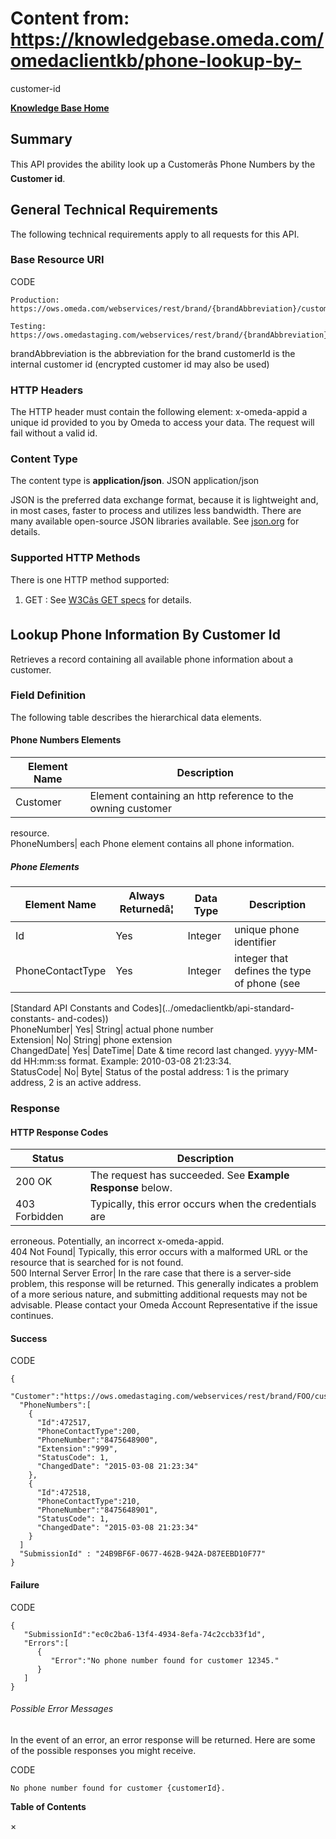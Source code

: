 # Content from: https://knowledgebase.omeda.com/omedaclientkb/phone-lookup-by-
customer-id

[**Knowledge Base Home**](../omedaclientkb/)

## Summary

This API provides the ability look up a Customerâs Phone Numbers by the
**Customer id**.

## General Technical Requirements

The following technical requirements apply to all requests for this API.

### Base Resource URI

CODE

    
    
    Production: https://ows.omeda.com/webservices/rest/brand/{brandAbbreviation}/customer/{customerId}/phone/*
    
    Testing:    https://ows.omedastaging.com/webservices/rest/brand/{brandAbbreviation}/customer/{customerId}/phone/*
    

brandAbbreviation is the abbreviation for the brand customerId is the internal
customer id (encrypted customer id may also be used)

### HTTP Headers

The HTTP header must contain the following element: x-omeda-appid a unique id
provided to you by Omeda to access your data. The request will fail without a
valid id.

### Content Type

The content type is **application/json**. JSON application/json

JSON is the preferred data exchange format, because it is lightweight and, in
most cases, faster to process and utilizes less bandwidth. There are many
available open-source JSON libraries available. See
[json.org](http://www.json.org/) for details.

### Supported HTTP Methods

There is one HTTP method supported:

  1. GET : See [W3Câs GET specs](http://www.w3.org/Protocols/rfc2616/rfc2616-sec9.html#sec9.3) for details.

## Lookup Phone Information By Customer Id

Retrieves a record containing all available phone information about a
customer.

### Field Definition

The following table describes the hierarchical data elements.

#### Phone Numbers Elements

Element Name| Description  
---|---  
Customer| Element containing an http reference to the owning customer
resource.  
PhoneNumbers| each Phone element contains all phone information.  
  
##### Phone Elements

Element Name| Always Returnedâ¦| Data Type| Description  
---|---|---|---  
Id| Yes| Integer| unique phone identifier  
PhoneContactType| Yes| Integer| integer that defines the type of phone (see
[Standard API Constants and Codes](../omedaclientkb/api-standard-constants-
and-codes))  
PhoneNumber| Yes| String| actual phone number  
Extension| No| String| phone extension  
ChangedDate| Yes| DateTime| Date & time record last changed. yyyy-MM-dd
HH:mm:ss format. Example: 2010-03-08 21:23:34.  
StatusCode| No| Byte| Status of the postal address: 1 is the primary address,
2 is an active address.  
  
### Response

#### HTTP Response Codes

Status| Description  
---|---  
200 OK| The request has succeeded. See **Example Response** below.  
403 Forbidden| Typically, this error occurs when the credentials are
erroneous. Potentially, an incorrect x-omeda-appid.  
404 Not Found| Typically, this error occurs with a malformed URL or the
resource that is searched for is not found.  
500 Internal Server Error| In the rare case that there is a server-side
problem, this response will be returned. This generally indicates a problem of
a more serious nature, and submitting additional requests may not be
advisable. Please contact your Omeda Account Representative if the issue
continues.  
  
#### Success

CODE

    
    
    {
      "Customer":"https://ows.omedastaging.com/webservices/rest/brand/FOO/customer/12345/*",
      "PhoneNumbers":[
        {
          "Id":472517,
          "PhoneContactType":200,
          "PhoneNumber":"8475648900",
          "Extension":"999",
          "StatusCode": 1,
          "ChangedDate": "2015-03-08 21:23:34"
        },
        {
          "Id":472518,
          "PhoneContactType":210,
          "PhoneNumber":"8475648901",
          "StatusCode": 1,
          "ChangedDate": "2015-03-08 21:23:34"
        }
      ]
      "SubmissionId" : "24B9BF6F-0677-462B-942A-D87EEBD10F77"
    }
    

#### Failure

CODE

    
    
    {
       "SubmissionId":"ec0c2ba6-13f4-4934-8efa-74c2ccb33f1d",
       "Errors":[
          {
             "Error":"No phone number found for customer 12345."
          }
       ]
    }
    

###### Possible Error Messages

In the event of an error, an error response will be returned. Here are some of
the possible responses you might receive.

CODE

    
    
    No phone number found for customer {customerId}.

**Table of Contents**

×

